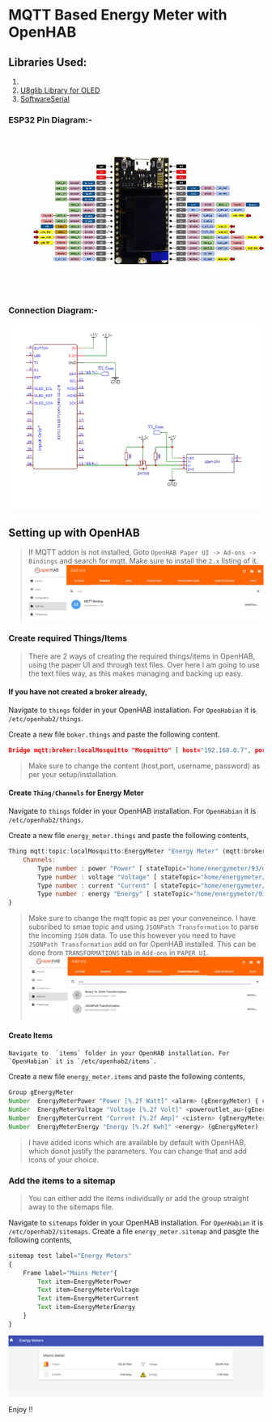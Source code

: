 # MQTT Based Energy Meter with OpenHAB

## Libraries Used:

1. 
2. [U8glib Library for OLED](https://github.com/olikraus/u8g2)
3. [SoftwareSerial](https://github.com/plerup/espsoftwareserial)

### ESP32 Pin Diagram:-

![image](Images/TTGO%20ESP32%20LoRa%20Pinout.jpg)

### Connection Diagram:-

![image](Images/ConnectionDigram.png)


## Setting up with OpenHAB

> If MQTT addon is not installed, Goto `OpenHAB Paper UI -> Ad-ons -> Bindings` and search for mqtt. Make sure to install the `2.x` listing of it.
        ![](Images/binding.PNG)


### Create required Things/Items

> There are 2 ways of creating the required things/items in OpenHAB, using the paper UI and through text files. Over here I am going to use the text files way, as this makes managing and backing up easy.


#### If you have not created a broker already,
    
Navigate to  `things` folder in your OpenHAB installation. For `OpenHabian` it is `/etc/openhab2/things`.

Create a new file `boker.things` and paste the following content.

```json
Bridge mqtt:broker:localMosquitto "Mosquitto" [ host="192.168.0.7", port="1883", secure=false, username="", password="", clientID="A_RANDOM_String" ]
```

> Make sure to change the content (host,port, username, password) as per your setup/installation.

#### Create `Thing/Channels` for Energy Meter

Navigate to  `things` folder in your OpenHAB installation. For `OpenHabian` it is `/etc/openhab2/things`.

Create a new file `energy_meter.things` and paste the following contents,

```js
Thing mqtt:topic:localMosquitto:EnergyMeter "Energy Meter" (mqtt:broker:localMosquitto)  {
    Channels:
        Type number : power "Power" [ stateTopic="home/energymeter/93/data", transformationPattern="JSONPATH:$.POWER" ]
        Type number : voltage "Voltage" [ stateTopic="home/energymeter/93/data", transformationPattern="JSONPATH:$.VOLT" ]
        Type number : current "Current" [ stateTopic="home/energymeter/93/data", transformationPattern="JSONPATH:$.AMP" ]
        Type number : energy "Energy" [ stateTopic="home/energymeter/93/data", transformationPattern="JSONPATH:$.ENERGY" ]
}
```

>Make sure to change the mqtt topic as per your conveneince. I have subsribed to smae topic and using `JSONPath Transformation` to parse the incoming `JSON` data. To use this however you need to have `JSONPath Transformation` add on for OpenHAB installed. This can be done from `TRANSFORMATIONS` tab in `Add-ons` in `PAPER UI`.![](Images/jsonpath.PNG)


#### Create Items

    Navigate to  `items` folder in your OpenHAB installation. For `OpenHabian` it is `/etc/openhab2/items`.

Create a new file `energy_meter.items` and paste the following contents,

```js
Group gEnergyMeter
Number  EnergyMeterPower "Power [%.2f Watt]" <alarm> (gEnergyMeter) { channel="mqtt:topic:localMosquitto:EnergyMeter:power" }
Number  EnergyMeterVoltage "Voltage [%.2f Volt]" <poweroutlet_au>(gEnergyMeter) { channel="mqtt:topic:localMosquitto:EnergyMeter:voltage" }
Number  EnergyMeterCurrent "Current [%.2f Amp]" <cistern> (gEnergyMeter) { channel="mqtt:topic:localMosquitto:EnergyMeter:current" }
Number  EnergyMeterEnergy "Energy [%.2f Kwh]" <energy> (gEnergyMeter)  { channel="mqtt:topic:localMosquitto:EnergyMeter:energy" }
```

> I have added icons which are available by default with OpenHAB, which donot justify the parameters. You can change that and add icons of your choice.
    
### Add the items to a sitemap 

> You can either add the items individually or add the group straight away to the sitemaps file.

Navigate to  `sitemaps` folder in your OpenHAB installation. For `OpenHabian` it is `/etc/openhab2/sitemaps`. Create a file `energy_meter.sitemap` and pasgte the following contents, 

```js
sitemap test label="Energy Meters"
{	
    Frame label="Mains Meter"{
        Text item=EnergyMeterPower
        Text item=EnergyMeterVoltage
        Text item=EnergyMeterCurrent
        Text item=EnergyMeterEnergy
    }
}
```

![](Images/sitemap.PNG)



Enjoy !!



    




